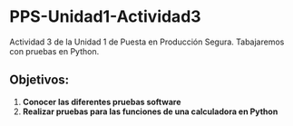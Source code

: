 # PPS-Unidad1-Actividad3
Actividad 3 de la Unidad 1 de Puesta en Producción Segura. Tabajaremos con pruebas en Python.

## Objetivos:

1. **Conocer las diferentes pruebas software**
2. **Realizar pruebas para las funciones de una calculadora en Python**

